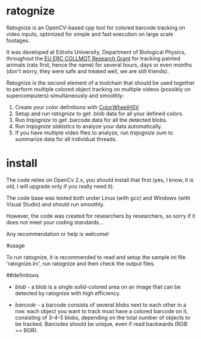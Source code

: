 # ratognize

Ratognize is an OpenCV-based cpp tool for colored barcode tracking on video inputs, optimized for simple and fast execution on large scale footages.

It was developed at Eötvös University, Department of Biological Physics, throughout the [EU ERC COLLMOT Research Grant](https://hal.elte.hu/flocking) for tracking painted animals (rats first, hence the name) for several hours, days or even months (don't worry, they were safe and treated well, we are still friends).

Ratognize is the second element of a toolchain that should be used together to perform multiple colored object tracking on multiple videos (possibly on supercomputers) simultaneously and smoothly:

1. Create your color definitions with [ColorWheelHSV](https://github.com/vasarhelyi/ColorWheelHSV)
2. Setup and run _ratognize_ to get .blob data for all your defined colors.
3. Run _trajognize_ to get .barcode data for all the detected blobs.
4. Run _trajognize statistics_ to analyze your data automatically.
5. If you have multiple video files to analyze, run _trajognize sum_ to
   summarize data for all individual threads.


# install

The code relies on OpenCv 2.x, you should install that first (yes, I know, it is old, I will upgrade only if you really need it).

The code base was tested both under Linux (with gcc) and Windows (with Visual Studio) and should run smoothly.

However, the code was created for researchers by researchers, so sorry if it does not meet your coding standards... 

Any recommendation or help is welcome!


#usage

To run ratognize, it is recommended to read and setup the sample ini file 'ratognize.ini', run ratognize and then check the output files.


##definitions

* _blob_ - a blob is a single solid-colored area on an image that can be detected by ratognize with high efficiency.

* _barcode_ - a barcode consists of several blobs next to each other in a row.
  each object you want to track must have a colored barcode on it, consisting
  of 3-4-5 blobs, depending on the total number of objects to be tracked.
  Barcodes should be unique, even if read backwards (RGB == BGR).